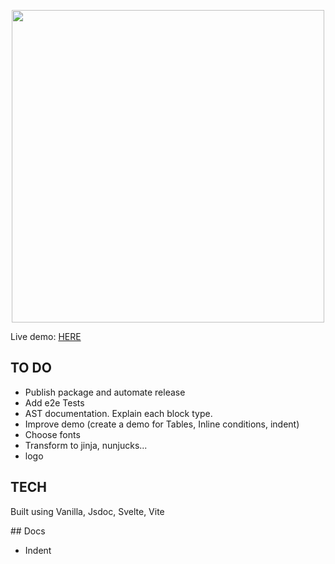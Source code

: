 <p align="center">
    <picture>
      <source srcset="https://raw.githubusercontent.com/juancamejoalarcon/templator/main/public/logo.svg?sanitize=true" width="500px" media="(prefers-color-scheme: light), (prefers-color-scheme: no-preference)" />
      <img srcset="https://raw.githubusercontent.com/juancamejoalarcon/templator/main/public/logo.svg?sanitize=true" width="500px" />
    </picture>
</p>

Live demo: [HERE](https://juancamejoalarcon.github.io/templator/dist/demo/index.html)

## TO DO

- Publish package and automate release
- Add e2e Tests
- AST documentation. Explain each block type.
- Improve demo (create a demo for Tables, Inline conditions, indent)
- Choose fonts
- Transform to jinja, nunjucks...
- logo


## TECH

Built using Vanilla, Jsdoc, Svelte, Vite

## Docs

- Indent